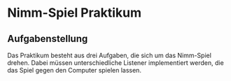 # Nimm-Spiel Praktikum

## Aufgabenstellung

Das Praktikum besteht aus drei Aufgaben, die sich um das Nimm-Spiel drehen. Dabei müssen unterschiedliche Listener implementiert werden, die das Spiel gegen den Computer spielen lassen.